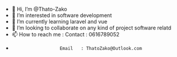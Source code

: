 - 👋 Hi, I’m @Thato-Zako
- 👀 I’m interested in software development
- 🌱 I’m currently learning laravel and vue
- 💞️ I’m looking to collaborate on any kind of project software relatd 
- 📫 How to reach me : Contact : 0616789052
-                       Email   : ThatoZako@Outlook.com

<!---
Thato-Zako/Thato-Zako is a ✨ special ✨ repository because its `README.md` (this file) appears on your GitHub profile.
You can click the Preview link to take a look at your changes.
--->
